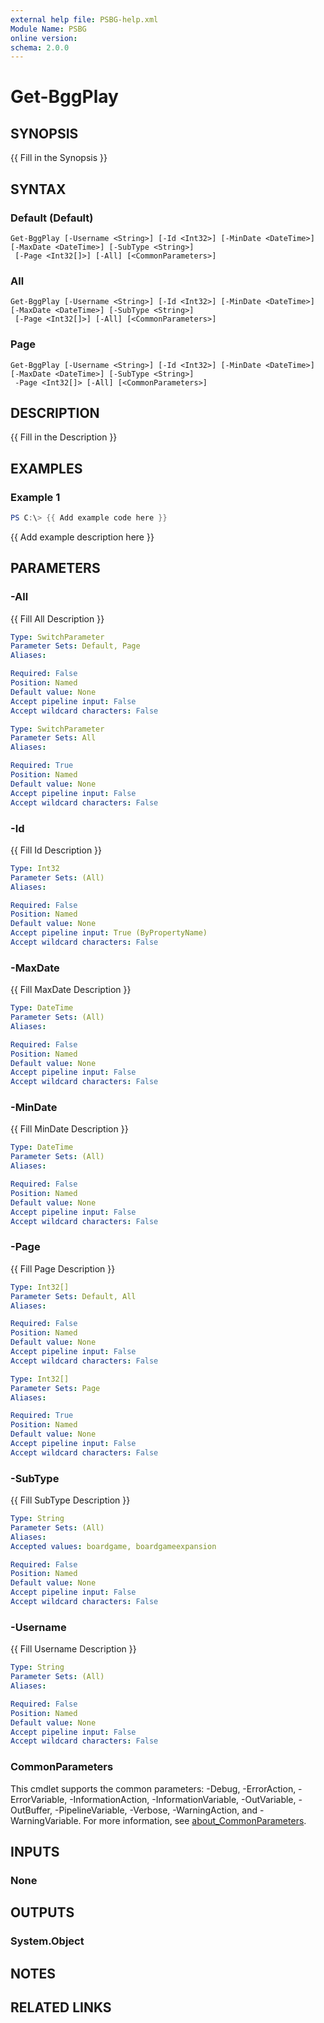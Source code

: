 ```yaml
---
external help file: PSBG-help.xml
Module Name: PSBG
online version:
schema: 2.0.0
---
```


# Get-BggPlay

## SYNOPSIS
{{ Fill in the Synopsis }}

## SYNTAX

### Default (Default)
```
Get-BggPlay [-Username <String>] [-Id <Int32>] [-MinDate <DateTime>] [-MaxDate <DateTime>] [-SubType <String>]
 [-Page <Int32[]>] [-All] [<CommonParameters>]
```

### All
```
Get-BggPlay [-Username <String>] [-Id <Int32>] [-MinDate <DateTime>] [-MaxDate <DateTime>] [-SubType <String>]
 [-Page <Int32[]>] [-All] [<CommonParameters>]
```

### Page
```
Get-BggPlay [-Username <String>] [-Id <Int32>] [-MinDate <DateTime>] [-MaxDate <DateTime>] [-SubType <String>]
 -Page <Int32[]> [-All] [<CommonParameters>]
```

## DESCRIPTION
{{ Fill in the Description }}

## EXAMPLES

### Example 1
```powershell
PS C:\> {{ Add example code here }}
```

{{ Add example description here }}

## PARAMETERS

### -All
{{ Fill All Description }}

```yaml
Type: SwitchParameter
Parameter Sets: Default, Page
Aliases:

Required: False
Position: Named
Default value: None
Accept pipeline input: False
Accept wildcard characters: False
```

```yaml
Type: SwitchParameter
Parameter Sets: All
Aliases:

Required: True
Position: Named
Default value: None
Accept pipeline input: False
Accept wildcard characters: False
```

### -Id
{{ Fill Id Description }}

```yaml
Type: Int32
Parameter Sets: (All)
Aliases:

Required: False
Position: Named
Default value: None
Accept pipeline input: True (ByPropertyName)
Accept wildcard characters: False
```

### -MaxDate
{{ Fill MaxDate Description }}

```yaml
Type: DateTime
Parameter Sets: (All)
Aliases:

Required: False
Position: Named
Default value: None
Accept pipeline input: False
Accept wildcard characters: False
```

### -MinDate
{{ Fill MinDate Description }}

```yaml
Type: DateTime
Parameter Sets: (All)
Aliases:

Required: False
Position: Named
Default value: None
Accept pipeline input: False
Accept wildcard characters: False
```

### -Page
{{ Fill Page Description }}

```yaml
Type: Int32[]
Parameter Sets: Default, All
Aliases:

Required: False
Position: Named
Default value: None
Accept pipeline input: False
Accept wildcard characters: False
```

```yaml
Type: Int32[]
Parameter Sets: Page
Aliases:

Required: True
Position: Named
Default value: None
Accept pipeline input: False
Accept wildcard characters: False
```

### -SubType
{{ Fill SubType Description }}

```yaml
Type: String
Parameter Sets: (All)
Aliases:
Accepted values: boardgame, boardgameexpansion

Required: False
Position: Named
Default value: None
Accept pipeline input: False
Accept wildcard characters: False
```

### -Username
{{ Fill Username Description }}

```yaml
Type: String
Parameter Sets: (All)
Aliases:

Required: False
Position: Named
Default value: None
Accept pipeline input: False
Accept wildcard characters: False
```

### CommonParameters
This cmdlet supports the common parameters: -Debug, -ErrorAction, -ErrorVariable, -InformationAction, -InformationVariable, -OutVariable, -OutBuffer, -PipelineVariable, -Verbose, -WarningAction, and -WarningVariable. For more information, see [about_CommonParameters](http://go.microsoft.com/fwlink/?LinkID=113216).

## INPUTS

### None

## OUTPUTS

### System.Object
## NOTES

## RELATED LINKS
